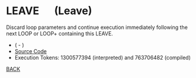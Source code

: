 # LEAVE &emsp; (Leave)
Discard loop parameters and continue execution immediately following the next LOOP or LOOP+ containing this LEAVE.
* ( - )
* [Source Code](../words/core/Leave.cs)
* Execution Tokens: 1300577394 (interpreted) and 763706482 (compiled)


[BACK](builtins.md#Leave)
